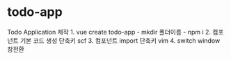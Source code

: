 # todo-app

Todo Application 제작
    1. vue create todo-app
        - mkdir 폴더이름
        - npm i
    2. 컴포넌트 기본 코드 생성 단축키
        scf
    3. 컴포넌트 import 단축키
        vim
    4. switch window 창전환